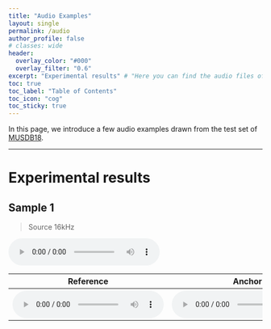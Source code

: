 ```yaml
---
title: "Audio Examples"
layout: single
permalink: /audio
author_profile: false
# classes: wide
header:
  overlay_color: "#000"
  overlay_filter: "0.6"
excerpt: "Experimental results" # "Here you can find the audio files of the different pieces we worked on." - Example of a subtitle
toc: true
toc_label: "Table of Contents"
toc_icon: "cog"
toc_sticky: true
---
```

<html>

</html>


In this page, we introduce a few audio examples drawn from the test set of <a href="https://sigsep.github.io/datasets/musdb.html" target="_blank" rel="noopener noreferrer">MUSDB18</a>. 

---
# Experimental results

## Sample 1

> Source 16kHz
<audio controls>
  <source src="audio/source/11-48.wav"/>
</audio>

<html>
  <table>
    <thread>
      <tr>
        <th>
          <center> Reference </center>
        </th>
        <th>
          <center> Anchor </center>
        </th>
        <th>
          <center> Apollo </center>
        </th>
        <th>
          <center> AudioSR </center>
        </th>
        <th>
          <center> HP-codec+ </center>
        </th>
      </tr>
    </thread>
    <tbody>
      <tr>
        <th>
          <audio controls="">
            <source src="/audio/reference/11-48.wav" type="audio/wav">
          </audio>
        </th>
        <th>
          <audio controls="">
            <source src="/audio/reference/11-16.wav" type="audio/wav">
          </audio>
        </th>
        <th>
          <audio controls="">
            <source src="/audio/reference/11-apo.wav" type="audio/wav">
          </audio>
        </th>
        <th>
          <audio controls="">
            <source src="/audio/reference/11-aud.wav" type="audio/wav">
          </audio>
        </th>
        <th>
          <audio controls="">
            <source src="/audio/reference/11-our.wav" type="audio/wav">
          </audio>
        </th>
      </tr>
    </tbody>
  </table>
</html>
<br/>


<br/>
